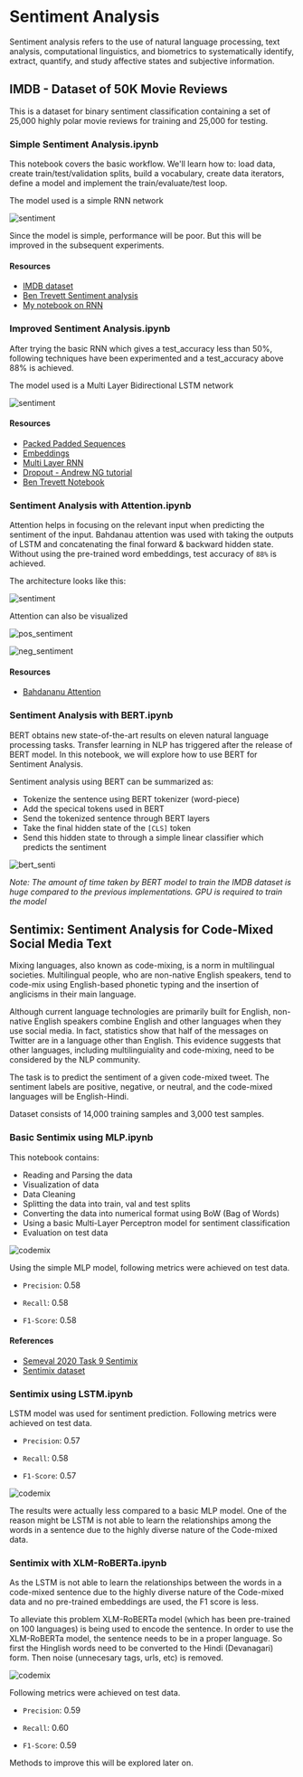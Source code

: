 # Sentiment Analysis

Sentiment analysis refers to the use of natural language processing, text analysis, computational linguistics, and biometrics to systematically identify, extract, quantify, and study affective states and subjective information.

## IMDB - Dataset of 50K Movie Reviews

This is a dataset for binary sentiment classification containing a set of 25,000 highly polar movie reviews for training and 25,000 for testing. 

### Simple Sentiment Analysis.ipynb

This notebook covers the basic workflow. We'll learn how to: load data, create train/test/validation splits, build a vocabulary, create data iterators, define a model and implement the train/evaluate/test loop.

The model used is a simple RNN network

![sentiment](../../../assets/images/applications/sentiment/simple.gif)

Since the model is simple, performance will be poor. But this will be improved in the subsequent experiments.

#### Resources

- [IMDB dataset](http://ai.stanford.edu/~amaas/data/sentiment/)
- [Ben Trevett Sentiment analysis](https://github.com/bentrevett/pytorch-sentiment-analysis)
- [My notebook on RNN](https://github.com/graviraja/100-Days-of-NLP/blob/master/architectures/RNN.ipynb)

### Improved Sentiment Analysis.ipynb

After trying the basic RNN which gives a test_accuracy less than 50%, following techniques have been experimented and a test_accuracy above 88% is achieved.

The model used is a Multi Layer Bidirectional LSTM network

![sentiment](../../../assets/images/applications/sentiment/improved.png)

#### Resources

- [Packed Padded Sequences](https://github.com/graviraja/pytorch-sample-codes/blob/master/pad_sequences.py)
- [Embeddings](https://github.com/graviraja/100-Days-of-NLP/tree/master/embeddings)
- [Multi Layer RNN](https://github.com/graviraja/100-Days-of-NLP/blob/master/architectures/RNN.ipynb)
- [Dropout - Andrew NG tutorial](https://www.youtube.com/watch?v=ARq74QuavAo)
- [Ben Trevett Notebook](https://github.com/bentrevett/pytorch-sentiment-analysis/blob/master/2%20-%20Upgraded%20Sentiment%20Analysis.ipynb)

### Sentiment Analysis with Attention.ipynb

Attention helps in focusing on the relevant input when predicting the sentiment of the input. Bahdanau attention was used with taking the outputs of LSTM and concatenating the final forward & backward hidden state. Without using the pre-trained word embeddings, test accuracy of `88%` is achieved.

The architecture looks like this:

![sentiment](../../../assets/images/applications/sentiment/sentiment_attention.png)

Attention can also be visualized

![pos_sentiment](../../../assets/images/applications/sentiment/sentiment_attn_pos.png)

![neg_sentiment](../../../assets/images/applications/sentiment/sentiment_attn_neg.png)

#### Resources

- [Bahdananu Attention](https://github.com/graviraja/100-Days-of-NLP/blob/applications/sentiment/architectures/bahdanau_attention.py)

### Sentiment Analysis with BERT.ipynb

BERT obtains new state-of-the-art results on eleven natural language processing tasks. Transfer learning in NLP has triggered after the release of BERT model. In this notebook, we will explore how to use BERT for Sentiment Analysis.

Sentiment analysis using BERT can be summarized as:
- Tokenize the sentence using BERT tokenizer (word-piece)
- Add the specical tokens used in BERT
- Send the tokenized sentence through BERT layers
- Take the final hidden state of the `[CLS]` token
- Send this hidden state to through a simple linear classifier which predicts the sentiment

![bert_senti](../../../assets/images/applications/sentiment/bert_senti.png)

*Note: The amount of time taken by BERT model to train the IMDB dataset is huge compared to the previous implementations. GPU is required to train the model*

## Sentimix: Sentiment Analysis for Code-Mixed Social Media Text

Mixing languages, also known as code-mixing, is a norm in multilingual societies. Multilingual people, who are non-native English speakers, tend to code-mix using English-based phonetic typing and the insertion of anglicisms in their main language.

Although current language technologies are primarily built for English, non-native English speakers combine English and other languages when they use social media. In fact, statistics show that half of the messages on Twitter are in a language other than English. This evidence suggests that other languages, including multilinguiality and code-mixing, need to be considered by the NLP community.

The task is to predict the sentiment of a given code-mixed tweet. The sentiment labels are positive, negative, or neutral, and the code-mixed languages will be English-Hindi.

Dataset consists of 14,000 training samples and 3,000 test samples.

### Basic Sentimix using MLP.ipynb

This notebook contains:

- Reading and Parsing the data
- Visualization of data
- Data Cleaning
- Splitting the data into train, val and test splits
- Converting the data into numerical format using BoW (Bag of Words)
- Using a basic Multi-Layer Perceptron model for sentiment classification
- Evaluation on test data

![codemix](../../../assets/images/applications/sentiment/codemix_mlp.png)

Using the simple MLP model, following metrics were achieved on test data.

- `Precision`: 0.58

- `Recall`: 0.58

- `F1-Score`: 0.58

#### References

- [Semeval 2020 Task 9 Sentimix](https://ritual-uh.github.io/sentimix2020/)
- [Sentimix dataset](https://github.com/gopalanvinay/thesis-vinay-gopalan)


### Sentimix using LSTM.ipynb

LSTM model was used for sentiment prediction. Following metrics were achieved on test data.

- `Precision`: 0.57

- `Recall`: 0.58

- `F1-Score`: 0.57

![codemix](../../../assets/images/applications/sentiment/codemix_lstm.png)


The results were actually less compared to a basic MLP model. One of the reason might be LSTM is not able to learn the relationships among the words in a sentence due to the highly diverse nature of the Code-mixed data.


### Sentimix with XLM-RoBERTa.ipynb

As the LSTM is not able to learn the relationships between the words in a code-mixed sentence due to the highly diverse nature of the Code-mixed data and no pre-trained embeddings are used, the F1 score is less.

To alleviate this problem XLM-RoBERTa model (which has been pre-trained on 100 languages) is being used to encode the sentence. In order to use the XLM-RoBERTa model, the sentence needs to be in a proper language. So first the Hinglish words need to be converted to the Hindi (Devanagari) form. Then noise (unnecesary tags, urls, etc) is removed.

![codemix](../../../assets/images/applications/sentiment/codemix_xlm.png)

Following metrics were achieved on test data.

- `Precision`: 0.59

- `Recall`: 0.60

- `F1-Score`: 0.59

Methods to improve this will be explored later on.
